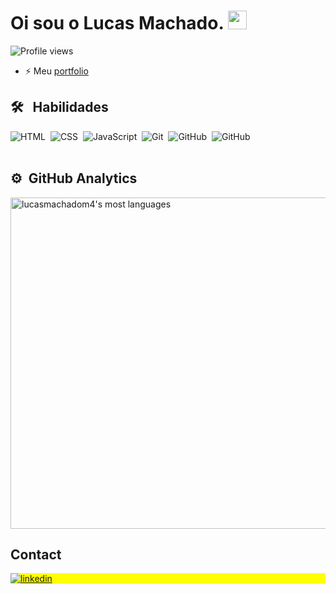 <h1 align="left">Oi sou o Lucas Machado. <img src="https://raw.githubusercontent.com/kaueMarques/kaueMarques/master/hi.gif" height="30px"></h1>
<p align="left"> <img src="https://komarev.com/ghpvc/?username=lucasmachadom4&color=yellow" alt="Profile views" /> </p>

- ⚡ Meu [portfolio](https://lucasmachadom4.github.io/Portfolio/)

## 🛠 &nbsp; Habilidades
![HTML](https://img.shields.io/badge/-HTML-05122A?style=flat&logo=HTML5)&nbsp;
![CSS](https://img.shields.io/badge/-CSS-05122A?style=flat&logo=CSS3&logoColor=1572B6)&nbsp;
![JavaScript](https://img.shields.io/badge/-JavaScript-05122A?style=flat&logo=javascript)&nbsp;
![Git](https://img.shields.io/badge/-Git-05122A?style=flat&logo=git)&nbsp;
![GitHub](https://img.shields.io/badge/-GitHub-05122A?style=flat&logo=github)&nbsp;
![GitHub](https://img.shields.io/badge/-CSharp-05122A?style=flat&logo=csharp)&nbsp;
<br><br>

## ⚙️ &nbsp;GitHub Analytics
<p align="left">
  <img width="530em" src="https://github-readme-stats.vercel.app/api/top-langs/?username=lucasmachadom4&layout=compact&theme=vision-friendly-dark"  alt="lucasmachadom4's most languages"/>
</p>

## Contact

<p align="left" style="background:yellow">
  <a href="https://www.linkedin.com/in/lucas-machado-marques/" target="_blank">
    <img align="center" src="https://img.shields.io/badge/-Lucas Machado-05122A?style=flat&logo=linkedin" alt="linkedin"/>
  </a>
</p>
